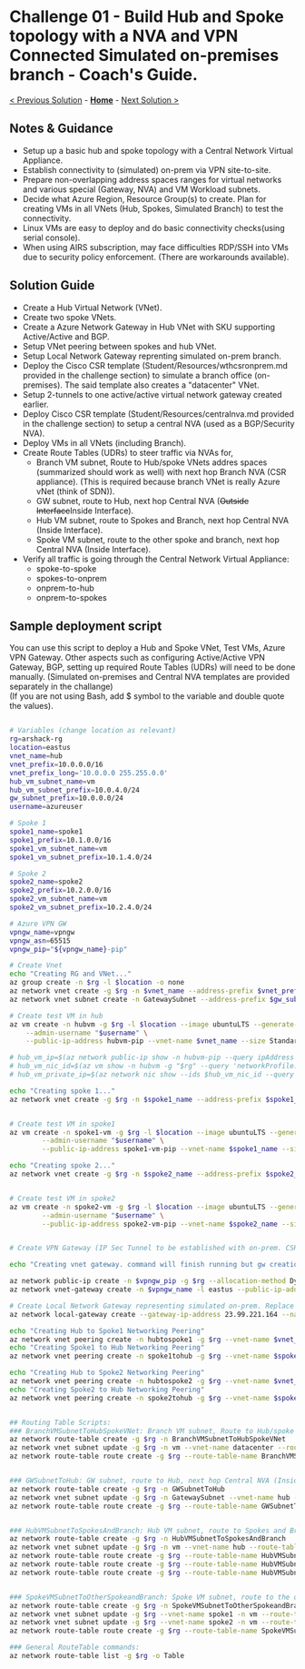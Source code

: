 # Challenge 01 - Build Hub and Spoke topology with a NVA and VPN Connected Simulated on-premises branch - Coach's Guide.

[< Previous Solution](./Solution-00.md) - **[Home](./README.md)** - [Next Solution >](./Solution-02.md)

## Notes & Guidance

- Setup up a basic hub and spoke topology with a Central Network Virtual Appliance.<br/>
- Establish connectivity to (simulated) on-prem via VPN site-to-site.<br/>
- Prepare non-overlapping address spaces ranges for virtual networks and various special (Gateway, NVA) and VM Workload subnets.<br/>
- Decide what Azure Region, Resource Group(s) to create. Plan for creating VMs in all VNets (Hub, Spokes, Simulated Branch) to test the connectivity. <br/>
- Linux VMs are easy to deploy and do basic connectivity checks(using serial console).<br/>
- When using AIRS subscription, may face difficulties RDP/SSH into VMs due to security policy enforcement. (There are workarounds available).

## Solution Guide

- Create a Hub Virtual Network (VNet).
- Create two spoke VNets.
- Create a Azure Network Gateway in Hub VNet with SKU supporting Active/Active and BGP.
- Setup VNet peering between spokes and hub VNet.
- Setup Local Network Gateway reprenting simulated on-prem branch. 
- Deploy the Cisco CSR template (Student/Resources/wthcsronprem.md provided in the challenge section) to simulate a branch office (on-premises). The said template also creates a "datacenter" VNet. 
- Setup 2-tunnels to one active/active virtual network gateway created earlier.
- Deploy Cisco CSR template (Student/Resources/centralnva.md provided in the challenge section) to setup a central NVA (used as a BGP/Security NVA). 
- Deploy VMs in all VNets (including Branch).
- Create Route Tables (UDRs) to steer traffic via NVAs for,
   - Branch VM subnet, Route to Hub/spoke VNets addres spaces (summarized should work as well) with next hop Branch NVA (CSR appliance).
   (This is required because branch VNet is really Azure vNet (think of SDN)).
   - GW subnet, route to Hub, next hop Central NVA (~~Outside Interface~~Inside Interface). 
   - Hub VM subnet, route to Spokes and Branch, next hop Central NVA (Inside Interface).
   - Spoke VM subnet, route to the other spoke and branch, next hop Central NVA (Inside Interface).
- Verify all traffic is going through the Central Network Virtual Appliance:
   - spoke-to-spoke
   - spokes-to-onprem
   - onprem-to-hub
   - onprem-to-spokes

## Sample deployment script

You can use this script to deploy a Hub and Spoke VNet, Test VMs, Azure VPN Gateway. Other aspects such as configuring Active/Active VPN Gateway, BGP, setting up required Route Tables (UDRs) will need to be done manually. (Simulated on-premises and Central NVA templates are provided separately in the challange) <br/>
(If you are not using Bash, add $ symbol to the variable and double quote the values).

```bash

# Variables (change location as relevant)
rg=arshack-rg
location=eastus
vnet_name=hub
vnet_prefix=10.0.0.0/16
vnet_prefix_long='10.0.0.0 255.255.0.0'
hub_vm_subnet_name=vm
hub_vm_subnet_prefix=10.0.4.0/24
gw_subnet_prefix=10.0.0.0/24
username=azureuser

# Spoke 1
spoke1_name=spoke1
spoke1_prefix=10.1.0.0/16
spoke1_vm_subnet_name=vm
spoke1_vm_subnet_prefix=10.1.4.0/24

# Spoke 2
spoke2_name=spoke2
spoke2_prefix=10.2.0.0/16
spoke2_vm_subnet_name=vm
spoke2_vm_subnet_prefix=10.2.4.0/24

# Azure VPN GW
vpngw_name=vpngw
vpngw_asn=65515
vpngw_pip="${vpngw_name}-pip"

# Create Vnet
echo "Creating RG and VNet..."
az group create -n $rg -l $location -o none
az network vnet create -g $rg -n $vnet_name --address-prefix $vnet_prefix --subnet-name $hub_vm_subnet_name --subnet-prefix $hub_vm_subnet_prefix -o none
az network vnet subnet create -n GatewaySubnet --address-prefix $gw_subnet_prefix --vnet-name $vnet_name -g $rg -o none

# Create test VM in hub
az vm create -n hubvm -g $rg -l $location --image ubuntuLTS --generate-ssh-keys \
    --admin-username "$username" \
    --public-ip-address hubvm-pip --vnet-name $vnet_name --size Standard_B1s --subnet $hub_vm_subnet_name -o none

# hub_vm_ip=$(az network public-ip show -n hubvm-pip --query ipAddress -o tsv -g $rg) && echo $hub_vm_ip
# hub_vm_nic_id=$(az vm show -n hubvm -g "$rg" --query 'networkProfile.networkInterfaces[0].id' -o tsv) && echo $hub_vm_nic_id
# hub_vm_private_ip=$(az network nic show --ids $hub_vm_nic_id --query 'ipConfigurations[0].privateIpAddress' -o tsv) && echo $hub_vm_private_ip

echo "Creating spoke 1..."
az network vnet create -g $rg -n $spoke1_name --address-prefix $spoke1_prefix --subnet-name $spoke1_vm_subnet_name --subnet-prefix $spoke1_vm_subnet_prefix -l $location -o none


# Create test VM in spoke1
az vm create -n spoke1-vm -g $rg -l $location --image ubuntuLTS --generate-ssh-keys \
        --admin-username "$username" \
        --public-ip-address spoke1-vm-pip --vnet-name $spoke1_name --size Standard_B1s --subnet $spoke1_vm_subnet_name -o none

echo "Creating spoke 2..."
az network vnet create -g $rg -n $spoke2_name --address-prefix $spoke2_prefix --subnet-name $spoke2_vm_subnet_name --subnet-prefix $spoke2_vm_subnet_prefix -l $location -o none


# Create test VM in spoke2
az vm create -n spoke2-vm -g $rg -l $location --image ubuntuLTS --generate-ssh-keys \
        --admin-username "$username" \
        --public-ip-address spoke2-vm-pip --vnet-name $spoke2_name --size Standard_B1s --subnet $spoke2_vm_subnet_name -o none


# Create VPN Gateway (IP Sec Tunnel to be established with on-prem. CSR Template provided in student guide)

echo "Creating vnet gateway. command will finish running but gw creation takes a while"

az network public-ip create -n $vpngw_pip -g $rg --allocation-method Dynamic
az network vnet-gateway create -n $vpngw_name -l eastus --public-ip-address $vpngw_pip -g $rg --vnet $vnet_name --gateway-type Vpn --sku VpnGw1 --vpn-type RouteBased --no-wait

# Create Local Network Gateway representing simulated on-prem. Replace the actual Public IP of the CSR IPSec NVA from the simulated on-prem. 
az network local-gateway create --gateway-ip-address 23.99.221.164 --name datacenter -g $rg --local-address-prefixes 172.16.1.0/24

echo "Creating Hub to Spoke1 Networking Peering"
az network vnet peering create -n hubtospoke1 -g $rg --vnet-name $vnet_name --remote-vnet $spoke1_name --allow-vnet-access --allow-forwarded-traffic --allow-gateway-transit -o none
echo "Creating Spoke1 to Hub Networking Peering"
az network vnet peering create -n spoke1tohub -g $rg --vnet-name $spoke1_name --remote-vnet $vnet_name --allow-vnet-access --allow-forwarded-traffic --use-remote-gateways -o none

echo "Creating Hub to Spoke2 Networking Peering"
az network vnet peering create -n hubtospoke2 -g $rg --vnet-name $vnet_name --remote-vnet $spoke2_name --allow-vnet-access --allow-forwarded-traffic --allow-gateway-transit -o none
echo "Creating Spoke2 to Hub Networking Peering"
az network vnet peering create -n spoke2tohub -g $rg --vnet-name $spoke2_name --remote-vnet $vnet_name --allow-vnet-access --allow-forwarded-traffic --use-remote-gateways -o none


## Routing Table Scripts:
### BranchVMSubnetToHubSpokeVNet: Branch VM subnet, Route to Hub/spoke VNets addres spaces (summarized should work as well) with next hop Branch NVA (CSR appliance):
az network route-table create -g $rg -n BranchVMSubnetToHubSpokeVNet
az network vnet subnet update -g $rg -n vm --vnet-name datacenter --route-table BranchVMSubnetToHubSpokeVNet
az network route-table route create -g $rg --route-table-name BranchVMSubnetToHubSpokeVNet -n BranchVMSubnetToHubSpokeVNet --address-prefix 10.0.0.0/8 --next-hop-type VirtualAppliance  --next-hop-ip-address 172.16.1.10


### GWSubnetToHub: GW subnet, route to Hub, next hop Central NVA (Inside Interface):
az network route-table create -g $rg -n GWSubnetToHub
az network vnet subnet update -g $rg -n GatewaySubnet --vnet-name hub --route-table GWSubnetToHub
az network route-table route create -g $rg --route-table-name GWSubnetToHub -n GWSubnetToHub --address-prefix 10.0.0.0/16 --next-hop-type VirtualAppliance  --next-hop-ip-address 10.0.1.4


### HubVMSubnetToSpokesAndBranch: Hub VM subnet, route to Spokes and Branch, next hop Central NVA (Inside Interface):
az network route-table create -g $rg -n HubVMSubnetToSpokesAndBranch
az network vnet subnet update -g $rg -n vm --vnet-name hub --route-table HubVMSubnetToSpokesAndBranch
az network route-table route create -g $rg --route-table-name HubVMSubnetToSpokesAndBranch -n HubVMSubnetToSpoke1 --address-prefix 10.1.0.0/16 --next-hop-type VirtualAppliance  --next-hop-ip-address 10.0.1.4
az network route-table route create -g $rg --route-table-name HubVMSubnetToSpokesAndBranch -n HubVMSubnetToSpoke2 --address-prefix 10.2.0.0/16 --next-hop-type VirtualAppliance  --next-hop-ip-address 10.0.1.4
az network route-table route create -g $rg --route-table-name HubVMSubnetToSpokesAndBranch -n HubVMSubnetToBranch --address-prefix 10.0.0.0/16 --next-hop-type VirtualAppliance  --next-hop-ip-address 10.0.1.4


### SpokeVMSubnetToOtherSpokeandBranch: Spoke VM subnet, route to the other spoke and branch, next hop Central NVA (Inside Interface):
az network route-table create -g $rg -n SpokeVMSubnetToOtherSpokeandBranch
az network vnet subnet update -g $rg --vnet-name spoke1 -n vm --route-table SpokeVMSubnetToOtherSpokeandBranch
az network vnet subnet update -g $rg --vnet-name spoke2 -n vm --route-table SpokeVMSubnetToOtherSpokeandBranch
az network route-table route create -g $rg --route-table-name SpokeVMSubnetToOtherSpokeandBranch -n SpokeVMSubnetToOtherSpokeandBranch --address-prefix 0.0.0.0/0 --next-hop-type VirtualAppliance  --next-hop-ip-address 10.0.1.4

### General RouteTable commands:
az network route-table list -g $rg -o Table

